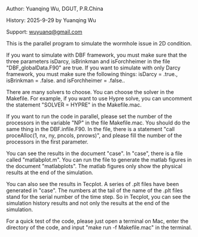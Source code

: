 Author: Yuanqing Wu, DGUT, P.R.China

History: 2025-9-29 by Yuanqing Wu

Support: wuyuanq@gmail.com

This is the parallel program to simulate the wormhole issue in 2D condition.

If you want to simulate with DBF framework, you must make sure that the three parameters isDarcy, isBrinkman and isForchheimer in the file "DBF_globalData.F90" are true. If you want to simulate with only Darcy framework, you must make sure the following things: isDarcy = .true., isBrinkman = .false. and isForchheimer = .false..

There are many solvers to choose. You can choose the solver in the Makefile. For example, if you want to use Hypre solve, you can uncomment the statement "SOLVER = HYPRE" in the Makefile.mac.

If you want to run the code in parallel, please set the number of the processors in the variable "NP" in the file Makefile.mac. You should do the same thing in the DBF.infile.F90. In the file, there is a statement "call proceAlloc(1, nx, ny, pncols, pnrows)", and please fill the number of the processors in the first parameter.

You can see the results in the document "case". In "case", there is a file called "matlabplot.m". You can run the file to generate the matlab figures in the document "matlabplots". The matlab figures only show the physical results at the end of the simulation.

You can also see the results in Tecplot. A series of .plt files have been generated in "case". The numbers at the tail of the name of the .plt files stand for the serial number of the time step. So in Tecplot, you can see the simulation history results and not only the results at the end of the simulation.

For a quick test of the code, please just open a terminal on Mac, enter the directory of the code, and input "make run -f Makefile.mac" in the terminal.
